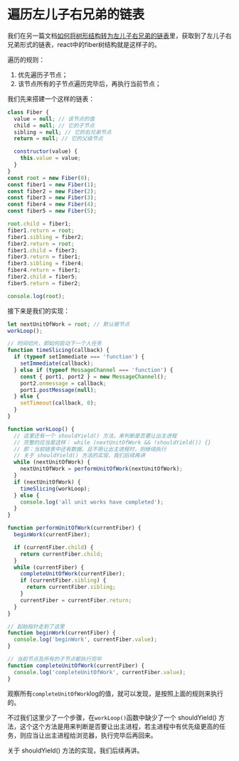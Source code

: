 # 遍历左儿子右兄弟的链表

我们在另一篇文档[如何将树形结构转为左儿子右兄弟的链表](./如何将树形结构转为左儿子右兄弟的链表.md)里，获取到了左儿子右兄弟形式的链表，react中的fiber树结构就是这样子的。

遍历的规则：

1. 优先遍历子节点；
2. 该节点所有的子节点遍历完毕后，再执行当前节点；

我们先来搭建一个这样的链表：

```javascript
class Fiber {
  value = null; // 该节点的值
  child = null; // 它的子节点
  sibling = null; // 它的右兄弟节点
  return = null; // 它的父级节点

  constructor(value) {
    this.value = value;
  }
}
const root = new Fiber(0);
const fiber1 = new Fiber(1);
const fiber2 = new Fiber(2);
const fiber3 = new Fiber(3);
const fiber4 = new Fiber(4);
const fiber5 = new Fiber(5);

root.child = fiber1;
fiber1.return = root;
fiber1.sibling = fiber2;
fiber2.return = root;
fiber1.child = fiber3;
fiber3.return = fiber1;
fiber3.sibling = fiber4;
fiber4.return = fiber1;
fiber2.child = fiber5;
fiber5.return = fiber2;

console.log(root);
```

接下来是我们的实现：

```javascript
let nextUnitOfWork = root; // 默认根节点
workLoop();

// 时间切片，即如何启动下一个人任务
function timeSlicing(callback) {
  if (typeof setImmediate === 'function') {
    setImmediate(callback);
  } else if (typeof MessageChannel === 'function') {
    const { port1, port2 } = new MessageChannel();
    port2.onmessage = callback;
    port1.postMessage(null);
  } else {
    setTimeout(callback, 0);
  }
}

function workLoop() {
  // 这里还有一个 shouldYield() 方法，来判断是否要让出主进程
  // 完整的应当是这样： while (nextUnitOfWork && !shouldYield()) {}
  // 即：当前链表中还有数据，且不用让出主进程时，则继续执行
  // 关于 shouldYield() 方法的实现，我们后续再讲
  while (nextUnitOfWork) {
    nextUnitOfWork = performUnitOfWork(nextUnitOfWork);
  }
  if (nextUnitOfWork) {
    timeSlicing(workLoop);
  } else {
    console.log('all unit works have completed');
  }
}

function performUnitOfWork(currentFiber) {
  beginWork(currentFiber);

  if (currentFiber.child) {
    return currentFiber.child;
  }
  while (currentFiber) {
    completeUnitOfWork(currentFiber);
    if (currentFiber.sibling) {
      return currentFiber.sibling;
    }
    currentFiber = currentFiber.return;
  }
}

// 起始指针走到了这里
function beginWork(currentFiber) {
  console.log('beginWork', currentFiber.value);
}

// 当前节点及所有的子节点都执行完毕
function completeUnitOfWork(currentFiber) {
  console.log('completeUnitOfWork', currentFiber.value);
}
```

观察所有`completeUnitOfWork`log的值，就可以发现，是按照上面的规则来执行的。

不过我们这里少了一个步骤，在`workLoop()`函数中缺少了一个 shouldYield() 方法，这个这个方法是用来判断是否要让出主进程，若主进程中有优先级更高的任务，则应当让出主进程给浏览器，执行完毕后再回来。

关于 shouldYield() 方法的实现，我们后续再讲。
